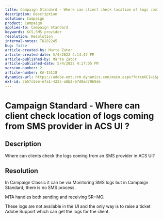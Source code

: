 ```yaml
---
title: Campaign Standard - Where can client check location of logs coming from SMS provider in ACS UI ?
description: Description
solution: Campaign
product: Campaign
applies-to: Campaign Standard
keywords: KCS,SMS provider
resolution: Resolution
internal-notes: TK202245
bug: false
article-created-by: Marta Zator
article-created-date: 5/4/2022 4:14:47 PM
article-published-by: Marta Zator
article-published-date: 5/4/2022 4:17:05 PM
version-number: 2
article-number: KA-15118
dynamics-url: https://adobe-ent.crm.dynamics.com/main.aspx?forceUCI=1&pagetype=entityrecord&etn=knowledgearticle&id=95fdfd4c-c5cb-ec11-a7b5-6045bd00d4f5
exl-id: 3b5fc5eb-efa1-4225-a8b2-67d9ad79b9de
---
```

# Campaign Standard - Where can client check location of logs coming from SMS provider in ACS UI ?

## Description


Where can clients check the logs coming from an SMS provider in ACS UI?


## Resolution


In Campaign Classic it can be via Monitoring SMS logs but in Campaign Standard, there is no SMS process.

MTA handles both sending and receiving SR+MO.

These logs are not available in the UI and the only way is to raise a ticket Adobe Support which can get the logs for the client.
